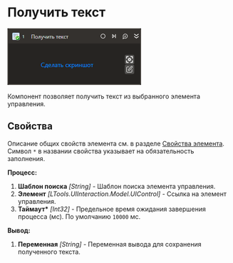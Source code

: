 # Получить текст

![](../../../resources/activities/basic/uiinteraction/get-text-activity.png)

Компонент позволяет получить текст из выбранного элемента управления.

## Свойства
Описание общих свойств элемента см. в разделе [Свойства элемента](https://docs.primo-rpa.ru/primo-rpa/primo-studio/process/elements#svoistva-elementa).\
Символ `*` в названии свойства указывает на обязательность заполнения.

**Процесс:**
1. **Шаблон поиска** *[String]* - Шаблон поиска элемента управления.
1. **Элемент** *[LTools.UIInteraction.Model.UIControl]* - Ссылка на элемент управления.
1. **Таймаут\*** *[Int32]* - Предельное время ожидания завершения процесса (мс). По умолчанию `10000` мс.

**Вывод:**
1. **Переменная** *[String]* - Переменная вывода для сохранения полученного текста.
